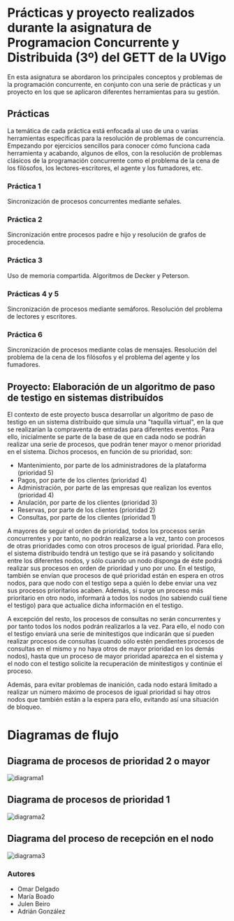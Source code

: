 # Prácticas y proyecto realizados durante la asignatura de Programacion Concurrente y Distribuida (3º) del GETT de la UVigo

En esta asignatura se abordaron los principales conceptos y problemas de la programación concurrente, en conjunto con una serie de prácticas y un proyecto en los que se aplicaron diferentes herramientas para su gestión.

## Prácticas
La temática de cada práctica está enfocada al uso de una o varias herramientas específicas para la resolución de problemas de concurrencia. Empezando por ejercicios sencillos para conocer cómo funciona cada herramienta y acabando, algunos de ellos, con la resolución de problemas clásicos de la programación concurrente como el problema de la cena de los filósofos, los lectores-escritores, el agente y los fumadores, etc.

### Práctica 1
Sincronización de procesos concurrentes mediante señales.

### Práctica 2
Sincronización entre procesos padre e hijo y resolución de grafos de procedencia.

### Práctica 3
Uso de memoria compartida. Algoritmos de Decker y Peterson.

### Prácticas 4 y 5
Sincronización de procesos mediante semáforos. Resolución del problema de lectores y escritores.

### Práctica 6
Sincronización de procesos mediante colas de mensajes. Resolución del problema de la cena de los filósofos y el problema del agente y los fumadores.



## Proyecto: Elaboración de un algoritmo de paso de testigo en sistemas distribuídos
El contexto de este proyecto busca desarrollar un algoritmo de paso de testigo en un sistema distribuído que simula una "taquilla virtual", en la que se realizarían la compraventa de entradas para diferentes eventos. 
Para ello, inicialmente se parte de la base de que en cada nodo se podrán realizar una serie de procesos, que podrán tener mayor o menor prioridad en el sistema. Dichos procesos, en función de su prioridad, son:
- Mantenimiento, por parte de los administradores de la plataforma (prioridad 5)
- Pagos, por parte de los clientes (prioridad 4)
- Administración, por parte de las empresas que realizan los eventos (prioridad 4)
- Anulación, por parte de los clientes (prioridad 3)
- Reservas, por parte de los clientes (prioridad 2)
- Consultas, por parte de los clientes (prioridad 1)


A mayores de seguir el orden de prioridad, todos los procesos serán concurrentes y por tanto, no podrán realizarse a la vez, tanto con procesos de otras prioridades como con otros procesos de igual prioridad. Para ello, el sistema distribuido tendrá un testigo que se irá pasando y solicitando entre los diferentes nodos, y sólo cuando un nodo disponga de éste podrá realizar sus procesos en orden de prioridad y uno por uno. En el testigo, también se envían que procesos de qué prioridad están en espera en otros nodos, para que nodo con el testigo sepa a quién lo debe enviar una vez sus procesos prioritarios acaben. Además, si surge un proceso más prioritario en otro nodo, informará a todos los nodos (no sabiendo cuál tiene el testigo) para que actualice dicha información en el testigo.


A excepción del resto, los procesos de consultas no serán concurrentes y por tanto todos los nodos podrán realizarlos a la vez. Para ello, el nodo con el testigo enviará una serie de minitestigos que indicarán que sí pueden realizar procesos de consultas (cuando sólo estén pendientes procesos de consultas en el mismo y no haya otros de mayor prioridad en los demás nodos), hasta que un proceso de mayor prioridad aparezca en el sistema y el nodo con el testigo solicite la recuperación de minitestigos y continúe el proceso.


Además, para evitar problemas de inanición, cada nodo estará limitado a realizar un número máximo de procesos de igual prioridad si hay otros nodos que también están a la espera para ello, evitando así una situación de bloqueo.

# Diagramas de flujo
## Diagrama de procesos de prioridad 2 o mayor
![diagrama1](https://github.com/omardl/Concurrent-programming--PCCD-GET-UVigo/assets/105445540/c658f433-b749-47b8-b1d0-6affac5b0399)

## Diagrama de procesos de prioridad 1
![diagrama2](https://github.com/omardl/Concurrent-programming--PCCD-GET-UVigo/assets/105445540/fc7c90ee-6b9e-4835-9c60-c9d8398fdccf)

## Diagrama del proceso de recepción en el nodo
![diagrama3](https://github.com/omardl/Concurrent-programming--PCCD-GET-UVigo/assets/105445540/235f160a-0675-484f-bd7e-8debb461016c)

### Autores
- Omar Delgado
- María Boado
- Julen Beiro
- Adrián González


